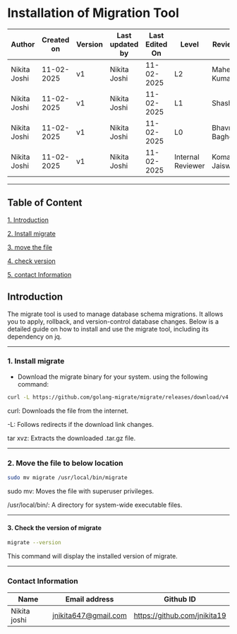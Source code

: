 # **Installation  of Migration Tool**

| **Author** | **Created on** | **Version** | **Last updated by**|**Last Edited On**|**Level** |**Reviewer** |
|------------|---------------------------|-------------|----------------|-----|-------------|-------------|
| Nikita Joshi|  11-02-2025           | v1          | Nikita Joshi    |11-02-2025    |  L2 | Mahesh Kumar| 
| Nikita Joshi|  11-02-2025           | v1          | Nikita Joshi    |11-02-2025    |  L1 | Shashi | 
| Nikita Joshi|   11-02-2025          | v1          | Nikita Joshi    |11-02-2025    |   L0 | Bhavnesh Baghel | 
| Nikita Joshi|   11-02-2025          | v1          | Nikita Joshi   |11-02-2025    |  Internal Reviewer | Komal Jaiswal |

---

## **Table of Content**
[1. Introduction](#introduction)

[2. Install migrate](#1-install-migrate)

[3. move the file](#2-move-the-file-to-below-location)

[4. check version](#3-check-the-version-of-migrate)

[5. contact Information](#contact-information)


## **Introduction**

The migrate tool is used to manage database schema migrations. It allows you to apply, rollback, and version-control database changes. Below is a detailed guide on how to install and use the migrate tool, including its dependency on jq.

___
### 1. **Install migrate**

- Download the migrate binary for your system. using  the following command:

``` bash
curl -L https://github.com/golang-migrate/migrate/releases/download/v4.15.2/migrate.linux-amd64.tar.gz | tar xvz
```

curl: Downloads the file from the internet.

-L: Follows redirects if the download link changes.

tar xvz: Extracts the downloaded .tar.gz file.
___
### 2. **Move the file to below location**

``` bash
sudo mv migrate /usr/local/bin/migrate
```

sudo mv: Moves the file with superuser privileges.

/usr/local/bin/: A directory for system-wide executable files.
___
#### 3. **Check the version of migrate**

``` bash
migrate --version
```
This command will display the installed version of migrate.
___

### **Contact Information**

| **Name** | **Email address**            | **Github ID**
|----------|-------------------------------|-------------------|
| Nikita joshi    |  jnikita647@gmail.com   | https://github.com/jnikita19  |
